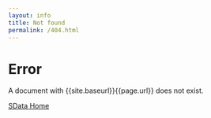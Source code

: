 ```yaml
---
layout: info
title: Not found
permalink: /404.html
---
```


# Error #

A document with {{site.baseurl}}{{page.url}} does not exist.

[SData Home]({{site.baseurl}}/ "Please start on Interop Home")
